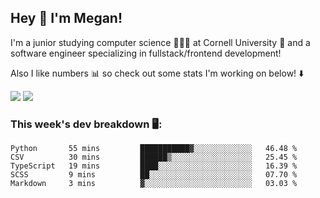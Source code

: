 ## Hey 👋 I'm Megan! 
I'm a junior studying computer science 👩🏻‍💻 at Cornell University 🐻 and a software engineer specializing in fullstack/frontend development!

Also I like numbers 📊 so check out some stats I'm working on below! ⬇️

<img src="https://github-readme-stats.vercel.app/api?username=meganyin13&show_icons=true&hide=stars&count_private=true" />

<img src="https://github-readme-stats.vercel.app/api/top-langs/?username=meganyin13&layout=compact&hide=Jupyter%20Notebook" />

### This week's dev breakdown 🖥:
<!--START_SECTION:waka-->
```text
Python       55 mins         ███████████▓░░░░░░░░░░░░░   46.48 % 
CSV          30 mins         ██████▒░░░░░░░░░░░░░░░░░░   25.45 % 
TypeScript   19 mins         ████░░░░░░░░░░░░░░░░░░░░░   16.39 % 
SCSS         9 mins          ██░░░░░░░░░░░░░░░░░░░░░░░   07.70 % 
Markdown     3 mins          ▓░░░░░░░░░░░░░░░░░░░░░░░░   03.03 % 
```
<!--END_SECTION:waka-->